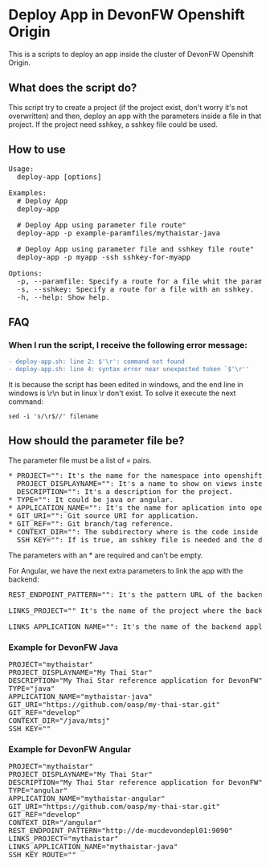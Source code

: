 # Deploy App in DevonFW Openshift Origin

This is a scripts to deploy an app inside the cluster of DevonFW Openshift Origin.

## What does the script do?

This script try to create a project (if the project exist, don't worry it's not overwritten) and then, deploy an app with the parameters inside a file in that project. If the project need sshkey, a sshkey file could be used.

## How to use
<pre>
Usage:
  deploy-app [options]

Examples:
  # Deploy App
  deploy-app

  # Deploy App using parameter file route"
  deploy-app -p example-paramfiles/mythaistar-java

  # Deploy App using parameter file and sshkey file route"
  deploy-app -p myapp -ssh sshkey-for-myapp

Options:
  -p, --paramfile: Specify a route for a file whit the parameters to deploy.
  -s, --sshkey: Specify a route for a file with an sshkey.
  -h, --help: Show help.
</pre>

## FAQ
### When I run the script, I receive the following error message:
```diff
- deploy-app.sh: line 2: $'\r': command not found
- deploy-app.sh: line 4: syntax error near unexpected token `$'\r''
```
It is because the script has been edited in windows, and the end line in windows is \r\n but in linux \r don't exist. To solve it execute the next command:
```
sed -i 's/\r$//' filename
```

## How should the parameter file be?

The parameter file must be a list of = pairs.
<pre>
* PROJECT="": It's the name for the namespace into openshift. Spaces aren't allowed.
  PROJECT_DISPLAYNAME="": It's a name to show on views instead of PROJECT.
  DESCRIPTION="": It's a description for the project.
* TYPE="": It could be java or angular.
* APPLICATION_NAME="": It's the name for aplication into openshift. Spaces aren't allowed.
* GIT_URI="": Git source URI for application.
* GIT_REF="": Git branch/tag reference.
* CONTEXT_DIR="": The subdirectory where is the code inside the repository.
  SSH_KEY="": If is true, an sshkey file is needed and the deploy-app ask about it to deploy the app.
</pre>
The parameters with an * are required and can't be empty.

For Angular, we have the next extra parameters to link the app with the backend:
<pre>
REST_ENDPOINT_PATTERN="": It's the pattern URL of the backend's REST API endpoint that must be modify by address of Link application.

LINKS_PROJECT="" It's the name of the project where the backend is.  (It's the PROJECT parameter of the backend)

LINKS_APPLICATION_NAME="": It's the name of the backend application inside openshift. (It's the APLICATION_NAME parameter of the backend).
</pre>


### Example for DevonFW Java
 
<pre>
PROJECT="mythaistar"
PROJECT_DISPLAYNAME="My Thai Star"
DESCRIPTION="My Thai Star reference application for DevonFW"
TYPE="java"
APPLICATION_NAME="mythaistar-java"
GIT_URI="https://github.com/oasp/my-thai-star.git"
GIT_REF="develop"
CONTEXT_DIR="/java/mtsj"
SSH_KEY=""
</pre>

### Example for DevonFW Angular
<pre>
PROJECT="mythaistar"
PROJECT_DISPLAYNAME="My Thai Star"
DESCRIPTION="My Thai Star reference application for DevonFW"
TYPE="angular"
APPLICATION_NAME="mythaistar-angular"
GIT_URI="https://github.com/oasp/my-thai-star.git"
GIT_REF="develop"
CONTEXT_DIR="/angular"
REST_ENDPOINT_PATTERN="http://de-mucdevondepl01:9090"
LINKS_PROJECT="mythaistar"
LINKS_APPLICATION_NAME="mythaistar-java"
SSH_KEY_ROUTE=""
</pre>
